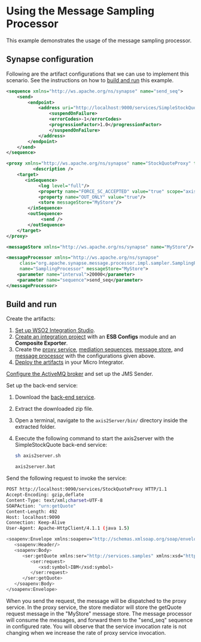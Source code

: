 # Using the Message Sampling Processor
This example demonstrates the usage of the message sampling processor.

## Synapse configuration

Following are the artifact configurations that we can use to implement this scenario. See the instructions on how to [build and run](#build-and-run) this example.

```xml tab='Send Sequence'
<sequence xmlns="http://ws.apache.org/ns/synapse" name="send_seq">
    <send>
        <endpoint>
            <address uri="http://localhost:9000/services/SimpleStockQuoteService">
                <suspendOnFailure>
                <errorCodes>-1</errorCodes>
                <progressionFactor>1.0</progressionFactor>
                </suspendOnFailure>
            </address>
        </endpoint>
    </send>
</sequence>           
```

```xml tab='Proxy Service'
<proxy xmlns="http://ws.apache.org/ns/synapse" name="StockQuoteProxy" transports="https http" startOnLoad="true" trace="disable">
          <description />
    <target>
       <inSequence>
            <log level="full"/>
            <property name="FORCE_SC_ACCEPTED" value="true" scope="axis2"/>
            <property name="OUT_ONLY" value="true"/>
            <store messageStore="MyStore"/>
        </inSequence>
        <outSequence>
             <send />
        </outSequence>
    </target>
</proxy>
```

```xml tab='Message Store'
<messageStore xmlns="http://ws.apache.org/ns/synapse" name="MyStore"/>
```

```xml tab='Message Processor'
<messageProcessor xmlns="http://ws.apache.org/ns/synapse"
     class="org.apache.synapse.message.processor.impl.sampler.SamplingProcessor"
     name="SamplingProcessor" messageStore="MyStore">
    <parameter name="interval">20000</parameter>
    <parameter name="sequence">send_seq</parameter>
</messageProcessor> 
```

## Build and run

Create the artifacts:

1. [Set up WSO2 Integration Studio]({{base_path}}/integrate/develop/installing-wso2-integration-studio).
2. [Create an integration project]({{base_path}}/integrate/develop/create-integration-project) with an <b>ESB Configs</b> module and an <b>Composite Exporter</b>.
3. Create the [proxy service]({{base_path}}/integrate/develop/creating-artifacts/creating-a-proxy-service), [mediation sequences]({{base_path}}/integrate/develop/creating-artifacts/creating-reusable-sequences), [message store]({{base_path}}/integrate/develop/creating-artifacts/creating-a-message-store), and [message processor]({{base_path}}/integrate/develop/creating-artifacts/creating-a-message-processor) with the configurations given above.
4. [Deploy the artifacts]({{base_path}}/integrate/develop/deploy-artifacts) in your Micro Integrator.

[Configure the ActiveMQ broker](../../../../setup/brokers/configure-with-ActiveMQ) and set up the JMS Sender.

Set up the back-end service:

1. Download the [back-end service](https://github.com/wso2-docs/WSO2_EI/blob/master/Back-End-Service/axis2Server.zip).
2. Extract the downloaded zip file.
3. Open a terminal, navigate to the `axis2Server/bin/` directory inside the extracted folder.
4. Execute the following command to start the axis2server with the SimpleStockQuote back-end service:
   
      ```bash tab='On MacOS/Linux/CentOS'
      sh axis2server.sh
      ```
          
      ```bash tab='On Windows'
      axis2server.bat
      ```

Send the following request to invoke the service:

```bash
POST http://localhost:9090/services/StockQuoteProxy HTTP/1.1
Accept-Encoding: gzip,deflate
Content-Type: text/xml;charset=UTF-8
SOAPAction: "urn:getQuote"
Content-Length: 492
Host: localhost:9090
Connection: Keep-Alive
User-Agent: Apache-HttpClient/4.1.1 (java 1.5)

<soapenv:Envelope xmlns:soapenv="http://schemas.xmlsoap.org/soap/envelope/" xmlns:ser="http://services.samples" xmlns:xsd="http://services.samples/xsd">
   <soapenv:Header/>
   <soapenv:Body>
      <ser:getQuote xmlns:ser="http://services.samples" xmlns:xsd="http://services.samples/xsd">
         <ser:request>
            <xsd:symbol>IBM</xsd:symbol>
         </ser:request>
      </ser:getQuote>
   </soapenv:Body>
</soapenv:Envelope>
```

When you send the request, the message will be dispatched to the proxy service. In the proxy service, the store mediator will store the getQuote request message in the "MyStore" message store. The message processor will consume the messages, and forward them to the "send_seq" sequence in configured rate. You will observe that the service invocation rate is not changing when we increase the rate of proxy service invocation.
